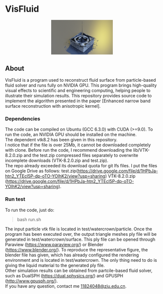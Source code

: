 # **VisFluid** 

<p align="center">
    <img src="./paper/representative.png" width="40%"><br>
</p>

## **About**
VisFluid is a program used to reconstruct fluid surface from particle-based fluid solver and runs fully on NVIDIA GPU. This program brings high-quality visual effects to scientific and engineering computing, helping people to illustrate their simulation results. This repository provides source code to implement the algorithm presented in the paper [Enhanced narrow band surface reconstruction with anisotropic kernel].  

### **Dependencies**
The code can be compiled on Ubuntu (GCC 6.3.0) with CUDA (>=9.0). To run the code, an NVIDIA GPU should be installed on the machine.  
The dependent vtk8.2 has been given in this repository.  
I notice that if the file is over 25Mb, it cannot be downloaded completely with clone. Before run the code, I recommend downloading the lib/VTK-8.2.0.zip and the test.zip compressed files separately to overwrite incomplete downloads (VTK-8.2.0.zip and test.zip).           
The repo already exceeded its download quota for git lfs files. 
I put the files on Google Drive as follows:
test.zip(https://drive.google.com/file/d/1HPbJa-htn2_YTEcl5P-dp-oTO-YOlhK2/view?usp=sharing)
VTK-8.2.0.zip (https://drive.google.com/file/d/1HPbJa-htn2_YTEcl5P-dp-oTO-YOlhK2/view?usp=sharing).


### **Run test**
To run the code, just do:  
> bash run.sh  

The input particle vtk file is located in test/watercrown/particle. Once the program has been executed over, the output triangle meshes ply file will be generated in test/watercrown/surface. This ply file can be opened through Paraview (https://www.paraview.org/) or Blender (https://www.blender.org/). To reproduce the representative figure, the blender file has given, which has already configured the rendering environment and is located in test/watercrown. The only thing need to do is giving the liquid material to the generated ply file.  
Other simulation results can be obtained from partcile-based fluid solver, such as DualSPH (https://dual.sphysics.org/) and GPUSPH (http://www.gpusph.org/).  
If you have any question, contact me 11824048@zju.edu.cn.

